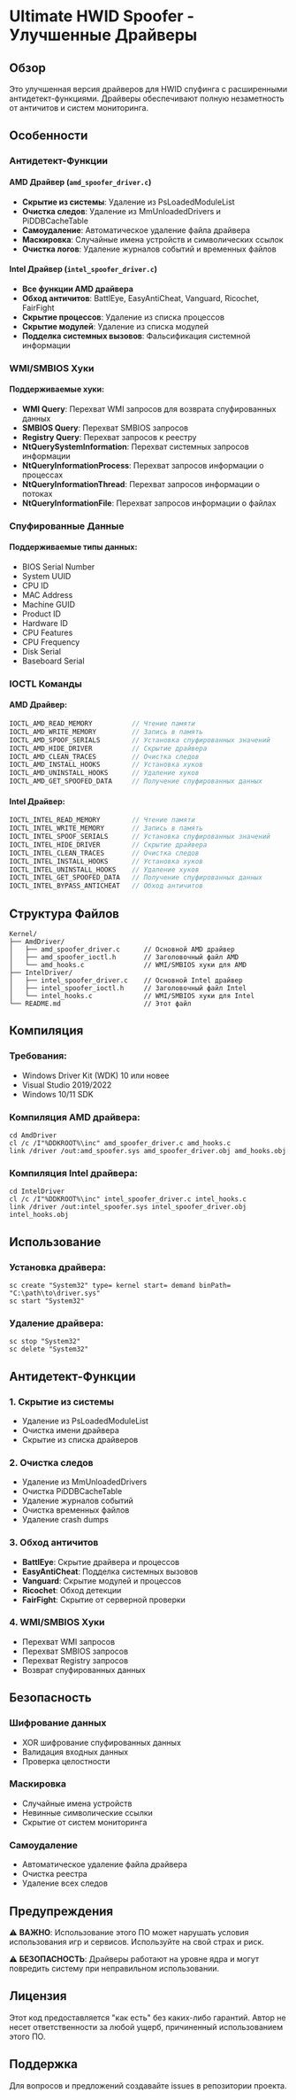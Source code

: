 # Ultimate HWID Spoofer - Улучшенные Драйверы

## Обзор

Это улучшенная версия драйверов для HWID спуфинга с расширенными антидетект-функциями. Драйверы обеспечивают полную незаметность от античитов и систем мониторинга.

## Особенности

### Антидетект-Функции

#### AMD Драйвер (`amd_spoofer_driver.c`)
- **Скрытие из системы**: Удаление из PsLoadedModuleList
- **Очистка следов**: Удаление из MmUnloadedDrivers и PiDDBCacheTable
- **Самоудаление**: Автоматическое удаление файла драйвера
- **Маскировка**: Случайные имена устройств и символических ссылок
- **Очистка логов**: Удаление журналов событий и временных файлов

#### Intel Драйвер (`intel_spoofer_driver.c`)
- **Все функции AMD драйвера**
- **Обход античитов**: BattlEye, EasyAntiCheat, Vanguard, Ricochet, FairFight
- **Скрытие процессов**: Удаление из списка процессов
- **Скрытие модулей**: Удаление из списка модулей
- **Подделка системных вызовов**: Фальсификация системной информации

### WMI/SMBIOS Хуки

#### Поддерживаемые хуки:
- **WMI Query**: Перехват WMI запросов для возврата спуфированных данных
- **SMBIOS Query**: Перехват SMBIOS запросов
- **Registry Query**: Перехват запросов к реестру
- **NtQuerySystemInformation**: Перехват системных запросов информации
- **NtQueryInformationProcess**: Перехват запросов информации о процессах
- **NtQueryInformationThread**: Перехват запросов информации о потоках
- **NtQueryInformationFile**: Перехват запросов информации о файлах

### Спуфированные Данные

#### Поддерживаемые типы данных:
- BIOS Serial Number
- System UUID
- CPU ID
- MAC Address
- Machine GUID
- Product ID
- Hardware ID
- CPU Features
- CPU Frequency
- Disk Serial
- Baseboard Serial

### IOCTL Команды

#### AMD Драйвер:
```c
IOCTL_AMD_READ_MEMORY          // Чтение памяти
IOCTL_AMD_WRITE_MEMORY         // Запись в память
IOCTL_AMD_SPOOF_SERIALS        // Установка спуфированных значений
IOCTL_AMD_HIDE_DRIVER          // Скрытие драйвера
IOCTL_AMD_CLEAN_TRACES         // Очистка следов
IOCTL_AMD_INSTALL_HOOKS        // Установка хуков
IOCTL_AMD_UNINSTALL_HOOKS      // Удаление хуков
IOCTL_AMD_GET_SPOOFED_DATA     // Получение спуфированных данных
```

#### Intel Драйвер:
```c
IOCTL_INTEL_READ_MEMORY        // Чтение памяти
IOCTL_INTEL_WRITE_MEMORY       // Запись в память
IOCTL_INTEL_SPOOF_SERIALS      // Установка спуфированных значений
IOCTL_INTEL_HIDE_DRIVER        // Скрытие драйвера
IOCTL_INTEL_CLEAN_TRACES       // Очистка следов
IOCTL_INTEL_INSTALL_HOOKS      // Установка хуков
IOCTL_INTEL_UNINSTALL_HOOKS    // Удаление хуков
IOCTL_INTEL_GET_SPOOFED_DATA   // Получение спуфированных данных
IOCTL_INTEL_BYPASS_ANTICHEAT   // Обход античитов
```

## Структура Файлов

```
Kernel/
├── AmdDriver/
│   ├── amd_spoofer_driver.c      // Основной AMD драйвер
│   ├── amd_spoofer_ioctl.h       // Заголовочный файл AMD
│   └── amd_hooks.c               // WMI/SMBIOS хуки для AMD
├── IntelDriver/
│   ├── intel_spoofer_driver.c    // Основной Intel драйвер
│   ├── intel_spoofer_ioctl.h     // Заголовочный файл Intel
│   └── intel_hooks.c             // WMI/SMBIOS хуки для Intel
└── README.md                     // Этот файл
```

## Компиляция

### Требования:
- Windows Driver Kit (WDK) 10 или новее
- Visual Studio 2019/2022
- Windows 10/11 SDK

### Компиляция AMD драйвера:
```batch
cd AmdDriver
cl /c /I"%DDKROOT%\inc" amd_spoofer_driver.c amd_hooks.c
link /driver /out:amd_spoofer.sys amd_spoofer_driver.obj amd_hooks.obj
```

### Компиляция Intel драйвера:
```batch
cd IntelDriver
cl /c /I"%DDKROOT%\inc" intel_spoofer_driver.c intel_hooks.c
link /driver /out:intel_spoofer.sys intel_spoofer_driver.obj intel_hooks.obj
```

## Использование

### Установка драйвера:
```batch
sc create "System32" type= kernel start= demand binPath= "C:\path\to\driver.sys"
sc start "System32"
```

### Удаление драйвера:
```batch
sc stop "System32"
sc delete "System32"
```

## Антидетект-Функции

### 1. Скрытие из системы
- Удаление из PsLoadedModuleList
- Очистка имени драйвера
- Скрытие из списка драйверов

### 2. Очистка следов
- Удаление из MmUnloadedDrivers
- Очистка PiDDBCacheTable
- Удаление журналов событий
- Очистка временных файлов
- Удаление crash dumps

### 3. Обход античитов
- **BattlEye**: Скрытие драйвера и процессов
- **EasyAntiCheat**: Подделка системных вызовов
- **Vanguard**: Скрытие модулей и процессов
- **Ricochet**: Обход детекции
- **FairFight**: Скрытие от серверной проверки

### 4. WMI/SMBIOS Хуки
- Перехват WMI запросов
- Перехват SMBIOS запросов
- Перехват Registry запросов
- Возврат спуфированных данных

## Безопасность

### Шифрование данных
- XOR шифрование спуфированных данных
- Валидация входных данных
- Проверка целостности

### Маскировка
- Случайные имена устройств
- Невинные символические ссылки
- Скрытие от систем мониторинга

### Самоудаление
- Автоматическое удаление файла драйвера
- Очистка реестра
- Удаление всех следов

## Предупреждения

⚠️ **ВАЖНО**: Использование этого ПО может нарушать условия использования игр и сервисов. Используйте на свой страх и риск.

⚠️ **БЕЗОПАСНОСТЬ**: Драйверы работают на уровне ядра и могут повредить систему при неправильном использовании.

## Лицензия

Этот код предоставляется "как есть" без каких-либо гарантий. Автор не несет ответственности за любой ущерб, причиненный использованием этого ПО.

## Поддержка

Для вопросов и предложений создавайте issues в репозитории проекта. 